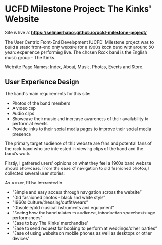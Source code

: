 # UCFD Milestone Project: The Kinks' Website

Site is live at **https://selinaerhabor.github.io/ucfd-milestone-project/**.

The User Centric Front-End Development (UCFD) Milestone project was to build a static front-end only website for a 1960s Rock band
with around 50 years experience performing live. The chosen Rock band is the English music group - The Kinks.

Website Page Names: Index, About, Music, Photos, Events and Store.


## User Experience Design

The band's main requirements for this site: 
* Photos of the band members
* A video clip
* Audio clips
* Showcase their music and increase awareness of their availability to perform at events
* Provide links to their social media pages to improve their social media presence

The primary target audience of this website are fans and potential fans of the rock 
band who are interested in viewing clips of the band and the band’s work. 

Firstly, I gathered users’ opinions on what they feel a 1960s band website should showcase. 
From the ease of navigation to old fashioned photos, I collected several user stories:

As a user, I’ll be interested in... 
* "Simple and easy access through navigation across the website”
* "Old fashioned photos – black and white style”
* "1960s Culture/dressing/outfit/wears”
* "Obsolete/old musical instruments and equipment”
* "Seeing how the band relates to audience, introduction speeches/stage performances”
* "Ease to buy The Kinks’ merchandise”
* "Ease to send request for booking to perform at weddings/other parties”
* "Ease of using website on mobile phones as well as desktops or other devices”
